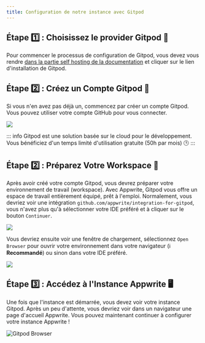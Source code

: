 ```yaml
---
title: Configuration de notre instance avec Gitpod
---
```


<Documentation link="https://appwrite.io/docs/advanced/self-hosting#one-click-setups"></Documentation>

<Hero
title="Configuration de notre instance avec Gitpod"
image="/assets/workshop/configuration/gitpod/bay_gitpod.jpg"
description="Bienvenue dans la section de configuration de Gitpod, une solution de secours pour votre voyage dans le
monde d'Appwrite. Parfois, même les aventuriers les plus chevronnés peuvent rencontrer des défis imprévus. Si vous avez
déjà configuré Appwrite Cloud avec succès, vous pouvez continuer sans souci en ignorant cette étape ! 🛠️"
/>

<!-- ::: warning

<br/>

**🛟 Si vous avez déjà configuré Appwrite Cloud avec succès,
vous pouvez continuer sans souci en ignorant cette étape ! 🚧**
::: -->

## Étape 1️⃣ : Choisissez le provider Gitpod 🤖

Pour commencer le processus de configuration de Gitpod, vous devez vous
rendre [dans la partie self hosting de la documentation](https://appwrite.io/docs/advanced/self-hosting#one-click-setups")
et cliquer sur le lien d'installation de Gitpod.

## Étape 2️⃣ : Créez un Compte Gitpod 👤

Si vous n'en avez pas déjà un, commencez par créer un compte Gitpod. Vous pouvez utiliser votre compte GitHub pour vous
connecter.

<Image src="/assets/workshop/configuration/gitpod/github_signin.png" imageAlt="Création de compte Gitpod" withSpacing></Image>

::: info
Gitpod est une solution basée sur le cloud pour le développement. Vous bénéficiez d'un temps limité d'utilisation
gratuite (50h par mois) 🕒
:::

## Étape 2️⃣ : Préparez Votre Workspace 🚀

Après avoir créé votre compte Gitpod, vous devrez préparer votre environnement de travail (workspace). Avec Appwrite,
Gitpod vous offre un espace de travail entièrement équipé, prêt à l'emploi. Normalement, vous devriez voir une
intégration `github.com/appwrite/integration-for-gitpod`, vous n'avez plus qu'à sélectionner votre IDE préféré et à
cliquer sur le bouton `Continuer`.

<Image src="/assets/workshop/configuration/gitpod/workspace.png" imageAlt="Préparation de l'espace de travail Gitpod" withSpacing></Image>

Vous devriez ensuite voir une fenêtre de chargement, sélectionnez `Open Browser` pour ouvrir votre environnement dans
votre navigateur (ℹ️ **Recommandé**) ou sinon dans votre IDE préféré.

<Image src="/assets/workshop/configuration/gitpod/gitpod_prepare.png" imageAlt="Préparation de l'espace de l'instance" withSpacing></Image>

## Étape 3️⃣ : Accédez à l'Instance Appwrite 🖥️

Une fois que l'instance est démarrée, vous devez voir votre instance Gitpod. Après un peu d'attente, vous devriez voir
dans un navigateur une page d'accueil Appwrite. Vous pouvez maintenant continuer à configurer votre instance Appwrite !

<Image src="/assets/workshop/configuration/gitpod/gitpod_browser.png" alt="Gitpod Browser" withSpacing></Image>
